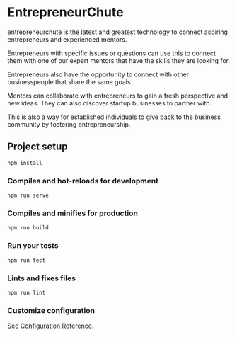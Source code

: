 # EntrepreneurChute
entrepreneurchute is the latest and greatest technology 
to connect aspiring entrepreneurs and experienced mentors. 

Entrepreneurs with specific issues or questions can use this to connect
them with one of our expert mentors that have the skills they are looking for.

Entrepreneurs also have the opportunity to connect with other businesspeople that 
share the same goals. 

Mentors can collaborate with entrepreneurs to gain a fresh perspective and 
new ideas. They can also discover startup businesses to partner with.

This is also a way for established
individuals to give back to the business community by fostering entrepreneurship.
## Project setup
```
npm install
```

### Compiles and hot-reloads for development
```
npm run serve
```

### Compiles and minifies for production
```
npm run build
```

### Run your tests
```
npm run test
```

### Lints and fixes files
```
npm run lint
```

### Customize configuration
See [Configuration Reference](https://cli.vuejs.org/config/).
